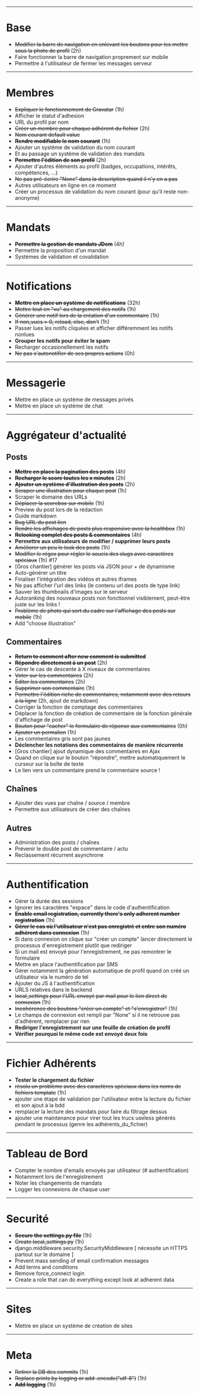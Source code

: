 ***
Base
====

* ~~Modifier la barre de navigation en enlevant les boutons pour les mettre sous la photo de profil~~ (2h)
* Faire fonctionner la barre de navigation proprement sur mobile
* Permettre à l'utilisateur de fermer les messages serveur


***
Membres
=======

* ~~Expliquer le fonctionnement de Gravatar~~ (1h)
* Afficher le statut d'adhesion
* URL du profil par nom
* ~~Créer un membre pour chaque adhérent du fichier~~ (2h)
* ~~Nom courant default value~~
* ~~**Rendre modifiable le nom courant**~~ (1h)
* Ajouter un système de validation du nom courant
* Et au passage un système de validation des mandats
* ~~**Permettre l'édition de son profil**~~ (2h)
* Ajouter d'autres éléments au profil (badges, occupations, intérêts, compétences, ...)
* ~~Ne pas pré-écrire "None" dans la description quand il n'y en a pas~~
* Autres utilisateurs en ligne en ce moment
* Créer un processus de validation du nom courant (pour qu'il reste non-anonyme)


***
Mandats
=================

* ~~**Permettre la gestion de mandats JDem**~~ (4h)
* Permettre la proposition d'un mandat
* Systèmes de validation et covalidation



***
Notifications
========

* ~~**Mettre en place un système de notifications**~~ (32h)
* ~~Mettre tout en "vu" au chargement des notifs~~ (1h)
* ~~Générer une notif lors de la création d'un commentaire~~ (1h)
* ~~If non_vues > 0, reload, else, don't~~ (1h)
* Passer lues les notifs cliquées et afficher différemment les notifs nonlues
* **Grouper les notifs pour éviter le spam**
* Recharger occasionellement les notifs
* ~~Ne pas s'autonotifier de ses propres actions~~ (0h)


***
Messagerie
=================

* Mettre en place un système de messages privés
* Mettre en place un système de chat



***
Aggrégateur d'actualité
=======================

Posts
-----
* ~~**Mettre en place la pagination des posts**~~ (4h)
* ~~**Recharger le score toutes les x minutes**~~ (2h)
* ~~**Ajouter un système d'illustration des posts**~~ (2h)
* ~~Scraper une illustration pour chaque post~~ (1h)
* Scraper le domaine des URLs
* ~~Déplacer la scorebox sur mobile~~ (1h)
* Preview du post lors de la rédaction
* Guide markdown
* ~~Bug URL du post lien~~
* ~~Rendre les affichages de posts plus responsive avec la healthbox~~ (1h)
* ~~**Relooking complet des posts & commentaires**~~ (4h)
* **Permettre aux utilisateurs de modifier / supprimer leurs posts**
* ~~Améliorer un peu le look des posts~~ (1h)
* ~~Modifier le régex pour régler le soucis des slugs avec caractères spéciaux~~ (1h) #17
* [Gros chantier] générer les posts via JSON pour + de dynamisme
* Auto-générer un titre
* Finaliser l'intégration des vidéos et autres iframes
* Ne pas afficher l'url des links (le contenu url des posts de type link)
* Sauver les thumbnails d'images sur le serveur
* Autoranking des nouveaux posts non fonctionnel visiblement, peut-être juste sur les links !
* ~~Problème de photo qui sort du cadre sur l'affichage des posts sur mobile~~ (1h)
* Add "choose illustration"


Commentaires
--------
* ~~**Return to comment after new comment is submitted**~~
* ~~**Répondre directement à un post**~~ (2h) 
* Gérer le cas de descente à X niveaux de commentaires
* ~~Voter sur les commentaires~~ (2h)
* ~~Éditer les commentaires~~ (2h)
* ~~Supprimer son commentaire~~ (1h)
* ~~Permettre l'édition riche de commentaires, notamment avec des retours à la ligne~~ (2h, ajout de markdown)
* Corriger la fonction de comptage des commentaires
* Déplacer la fonction de création de commentaire de la fonction générale d'affichage de post
* ~~Bouton pour "cacher" le formulaire de réponse aux commentaires~~ (0h)
* ~~Ajouter un permalien~~ (1h)
* Les commentaires gris sont pas jaunes
* **Déclencher les notations des commentaires de manière récurrente**
* [Gros chantier] ajout dynamique des commentaires en Ajax
* Quand on clique sur le bouton "répondre", mettre automatiquement le curseur sur la boîte de texte
* Le lien vers un commentaire prend le commentaire source !

Chaînes
-------
* Ajouter des vues par chaîne / source / membre
* Permettre aux utilisateurs de créer des chaînes

Autres
------
* Administration des posts / chaînes
* Prévenir le double post de commentaire / actu
* Reclassement récurrent asynchrone



***
Authentification
==============

* Gérer la durée des sessions
* Ignorer les caractères "espace" dans le code d'authentification
* ~~**Enable email registration, currently there's only adherent number registration**~~ (1h)
* ~~**Gérer le cas où l'utilisateur n'est pas enregistré et entre son numéro adhérent dans connexion**~~ (1h)
* Si dans connexion on clique sur "créer un compte" lancer directement le processus d'enregistrement plutôt que rediriger
* Si un mail est envoyé pour l'enregistrement, ne pas remontrer le formulaire
* Mettre en place l'authentification par SMS
* Gérer notamment la génération automatique de profil quand on créé un utilisateur via le numéro de tel
* Ajouter du JS à l'authentification
* URLS relatives dans le backend
* ~~local_settings pour l'URL envoyé par mail pour le lien direct de connexion~~ (1h)
* ~~Incohérence des boutons "créer un compte" et "s'enregistrer"~~ (1h)
* Le champs de connexion est rempli par "None" si il ne retrouve pas d'adhérent, remplacer par rien
* **Rediriger l'enregistrement sur une feuille de création de profil**
* **Vérifier pourquoi le même code est envoyé deux fois**



***
Fichier Adhérents
=================

* **Tester le chargement du fichier**
* ~~résolu un problème avec des caractères spéciaux dans les noms de fichiers template~~ (1h)
* ajouter une étape de validation par l'utilisateur entre la lecture du fichier et son ajout à la bdd
* remplacer la lecture des mandats pour faire du filtrage dessus
* ajouter une maintenance pour virer tout les trucs useless générés pendant le processus (genre les adhérents_du_fichier)



***
Tableau de Bord
===============

* Compter le nombre d'emails envoyés par utilisateur (# authentification)
* Notamment lors de l'enregistrement
* Noter les changements de mandats
* Logger les connexions de chaque user


***
Securité
========

* ~~**Secure the settings.py file**~~ (1h)
* ~~Create local_settings.py~~ (1h)
* django.middleware.security.SecurityMiddleware [ nécessite un HTTPS partout sur le domaine ]
* Prevent mass sending of email confirmation messages
* Add terms and conditions
* Remove force_connect login
* Create a role that can do everything except look at adherent data



***
Sites
=====

* Mettre en place un système de création de sites



***
Meta
====

* ~~Retirer la DB des commits~~ (1h)
* ~~Replace prints by logging or add .encode("utf-8")~~ (1h)
* ~~**Add logging**~~ (1h)